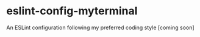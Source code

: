 # eslint-config-myterminal
An ESLint configuration following my preferred coding style [coming soon]
